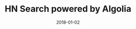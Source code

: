 ---
layout: site
title: "HN Search powered by Algolia"
date: 2018-01-02
categories: [developer-tools]
version: 1.5.8
major: 1
minor: 5
patch: 8
slug: hn-algolia
link: https://hn.algolia.com/
permalink: /sites/:slug
---